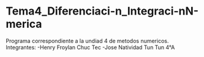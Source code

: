# Tema4_Diferenciaci-n_Integraci-nN-merica
Programa correspondiente a la undiad 4 de metodos numericos. Integrantes:  -Henry Froylan Chuc Tec -Jose Natividad Tun Tun  4°A
